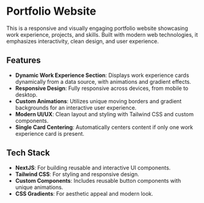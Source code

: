 # Portfolio Website

This is a responsive and visually engaging portfolio website showcasing work experience, projects, and skills. Built with modern web technologies, it emphasizes interactivity, clean design, and user experience.

## Features

- **Dynamic Work Experience Section**: Displays work experience cards dynamically from a data source, with animations and gradient effects.
- **Responsive Design**: Fully responsive across devices, from mobile to desktop.
- **Custom Animations**: Utilizes unique moving borders and gradient backgrounds for an interactive user experience.
- **Modern UI/UX**: Clean layout and styling with Tailwind CSS and custom components.
- **Single Card Centering**: Automatically centers content if only one work experience card is present.

## Tech Stack

- **NextJS**: For building reusable and interactive UI components.
- **Tailwind CSS**: For styling and responsive design.
- **Custom Components**: Includes reusable button components with unique animations.
- **CSS Gradients**: For aesthetic appeal and modern look.

